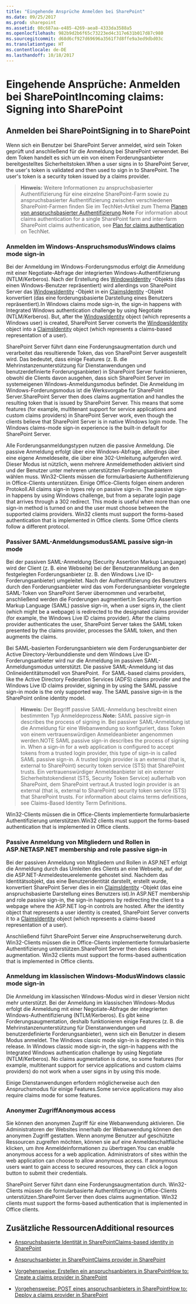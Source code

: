 ```yaml
---
title: "Eingehende Ansprüche Anmelden bei SharePoint"
ms.date: 09/25/2017
ms.prod: sharepoint
ms.assetid: 08c687aa-e485-4269-aea8-4333da3588a5
ms.openlocfilehash: 982b9d2b6f65c73223ed4c317e631b017d87c980
ms.sourcegitcommit: d68d6cf927d69696a3561f7d8ffe9a3ed9dbd03c
ms.translationtype: HT
ms.contentlocale: de-DE
ms.lasthandoff: 10/18/2017
---
```

# <a name="incoming-claims-signing-into-sharepoint"></a><span data-ttu-id="09fb2-102">Eingehende Ansprüche: Anmelden bei SharePoint</span><span class="sxs-lookup"><span data-stu-id="09fb2-102">Incoming claims: Signing into SharePoint</span></span>

## <a name="signing-in-to-sharepoint"></a><span data-ttu-id="09fb2-103">Anmelden bei SharePoint</span><span class="sxs-lookup"><span data-stu-id="09fb2-103">Signing in to SharePoint</span></span>

<span data-ttu-id="09fb2-p101">Wenn sich ein Benutzer bei SharePoint Server anmeldet, wird sein Token geprüft und anschließend für die Anmeldung bei SharePoint verwendet. Bei dem Token handelt es sich um ein von einem Forderungsanbieter bereitgestelltes Sicherheitstoken.</span><span class="sxs-lookup"><span data-stu-id="09fb2-p101">When a user signs in to SharePoint Server, the user's token is validated and then used to sign in to SharePoint. The user's token is a security token issued by a claims provider.</span></span>
  
    
    

> <span data-ttu-id="09fb2-106">**Hinweis:** Weitere Informationen zu anspruchsbasierter Authentifizierung für eine einzelne SharePoint-Farm sowie zu anspruchsbasierter Authentifizierung zwischen verschiedenen SharePoint-Farmen finden Sie im TechNet-Artikel zum Thema [Planen von anspruchsbasierter Authentifizierung](http://technet.microsoft.com/de-DE/library/cc262350.aspx).</span><span class="sxs-lookup"><span data-stu-id="09fb2-106">**Note** For information about claims authentication for a single SharePoint farm and inter-farm SharePoint claims authentication, see  [Plan for claims authentication](http://technet.microsoft.com/de-DE/library/cc262350.aspx) on TechNet.</span></span>
  
    
    


### <a name="windows-claims-mode-sign-in"></a><span data-ttu-id="09fb2-107">Anmelden im Windows-Anspruchsmodus</span><span class="sxs-lookup"><span data-stu-id="09fb2-107">Windows claims mode sign-in</span></span>

<span data-ttu-id="09fb2-p102">Bei der Anmeldung im Windows-Forderungsmodus erfolgt die Anmeldung mit einer Negotiate-Abfrage der integrierten Windows-Authentifizierung (NTLM/Kerberos). Nach der Erstellung des  [WindowsIdentity](https://msdn.microsoft.com/library/System.Security.Principal.WindowsIdentity.aspx) -Objekts (das einen Windows-Benutzer repräsentiert) wird allerdings von SharePoint Server das [WindowsIdentity](https://msdn.microsoft.com/library/System.Security.Principal.WindowsIdentity.aspx) -Objekt in ein [ClaimsIdentity](https://msdn.microsoft.com/library/Microsoft.IdentityModel.Claims.ClaimsIdentity.aspx) -Objekt konvertiert (das eine forderungsbasierte Darstellung eines Benutzers repräsentiert).</span><span class="sxs-lookup"><span data-stu-id="09fb2-p102">In Windows claims mode sign-in, the sign-in happens with Integrated Windows authentication challenge by using Negotiate (NTLM/Kerberos). But, after the  [WindowsIdentity](https://msdn.microsoft.com/library/System.Security.Principal.WindowsIdentity.aspx) object (which represents a Windows user) is created, SharePoint Server converts the [WindowsIdentity](https://msdn.microsoft.com/library/System.Security.Principal.WindowsIdentity.aspx) object into a [ClaimsIdentity](https://msdn.microsoft.com/library/Microsoft.IdentityModel.Claims.ClaimsIdentity.aspx) object (which represents a claims-based representation of a user).</span></span>
  
    
    
<span data-ttu-id="09fb2-p103">SharePoint Server führt dann eine Forderungsaugmentation durch und verarbeitet das resultierende Token, das von SharePoint Server ausgestellt wird. Das bedeutet, dass einige Features (z. B. die Mehrinstanzenunterstützung für Dienstanwendungen und benutzerdefinierte Forderungsanbieter) in SharePoint Server funktionieren, obwohl die Clients davon ausgehen, dass sich SharePoint Server im systemeigenen Windows-Anmeldungsmodus befindet. Die Anmeldung im Windows-Forderungsmodus ist die Werksvorgabe für SharePoint Server.</span><span class="sxs-lookup"><span data-stu-id="09fb2-p103">SharePoint Server then does claims augmentation and handles the resulting token that is issued by SharePoint Server. This means that some features (for example, multitenant support for service applications and custom claims providers) in SharePoint Server work, even though the clients believe that SharePoint Server is in native Windows login mode. The Windows claims-mode sign-in experience is the built-in default for SharePoint Server.</span></span> 
  
    
    
<span data-ttu-id="09fb2-p104">Alle Forderungsanmeldungstypen nutzen die passive Anmeldung. Die passive Anmeldung erfolgt über eine Windows-Abfrage, allerdings über eine eigene Anmeldeseite, die über eine 302-Umleitung aufgerufen wird. Dieser Modus ist nützlich, wenn mehrere Anmeldemethoden aktiviert sind und der Benutzer unter mehreren unterstützten Forderungsanbietern wählen muss. Win32-Clients müssen die formularbasierte Authentifizierung in Office-Clients unterstützen. Einige Office-Clients folgen einem anderen Protokoll.</span><span class="sxs-lookup"><span data-stu-id="09fb2-p104">All claims sign-in types rely on passive sign-in. The passive sign-in happens by using Windows challenge, but from a separate login page that arrives through a 302 redirect. This mode is useful when more than one sign-in method is turned on and the user must choose between the supported claims providers. Win32 clients must support the forms-based authentication that is implemented in Office clients. Some Office clients follow a different protocol.</span></span>
  
    
    

### <a name="saml-passive-sign-in-mode"></a><span data-ttu-id="09fb2-118">Passiver SAML-Anmeldungsmodus</span><span class="sxs-lookup"><span data-stu-id="09fb2-118">SAML passive sign-in mode</span></span>

<span data-ttu-id="09fb2-p105">Bei der passiven SAML-Anmeldung (Security Assertion Markup Language) wird der Client (z. B. eine Webseite) bei der Benutzeranmeldung an den festgelegten Forderungsanbieter (z. B. den Windows Live ID-Forderungsanbieter) umgeleitet. Nach der Authentifizierung des Benutzers durch den Forderungsanbieter wird das vom Forderungsanbieter vorgelegte SAML-Token von SharePoint Server übernommen und verarbeitet, anschließend werden die Forderungen augmentiert.</span><span class="sxs-lookup"><span data-stu-id="09fb2-p105">In Security Assertion Markup Language (SAML) passive sign-in, when a user signs in, the client (which might be a webpage) is redirected to the designated claims provider (for example, the Windows Live ID claims provider). After the claims provider authenticates the user, SharePoint Server takes the SAML token presented by the claims provider, processes the SAML token, and then augments the claims.</span></span>
  
    
    
<span data-ttu-id="09fb2-p106">Bei SAML-basierten Forderungsanbietern wie dem Forderungsanbieter der Active Directory-Verbunddienste und dem Windows Live ID-Forderungsanbieter wird nur die Anmeldung im passiven SAML-Anmeldungsmodus unterstützt. Die passive SAML-Anmeldung ist das Onlineidentitätsmodell von SharePoint.  </span><span class="sxs-lookup"><span data-stu-id="09fb2-p106">For SAML-based claims providers, like the Active Directory Federation Services (ADFS) claims provider and the Windows Live ID claims provider, signing in by using the SAML passive sign-in mode is the only supported way. The SAML passive sign-in is the SharePoint online identity model.</span></span>
  
    
    

> <span data-ttu-id="09fb2-123">**Hinweis:** Der Begriff passive SAML-Anmeldung beschreibt einen bestimmten Typ Anmeldeprozess.</span><span class="sxs-lookup"><span data-stu-id="09fb2-123">**Note:** SAML passive sign-in describes the process of signing in.</span></span> <span data-ttu-id="09fb2-124">Bei passiver SAML-Anmeldung ist die Anmeldung für eine Webanwendung so konfiguriert, dass Token von einem vertrauenswürdigen Anmeldeanbieter angenommen werden.</span><span class="sxs-lookup"><span data-stu-id="09fb2-124">NOTE SAML passive sign-in describes the process of signing in. When a sign-in for a web application is configured to accept tokens from a trusted login provider, this type of sign-in is called SAML passive sign-in. A trusted login provider is an external (that is, external to SharePoint) security token service (STS) that SharePoint trusts.</span></span> <span data-ttu-id="09fb2-125">Ein vertrauenswürdiger Anmeldeanbieter ist ein externer Sicherheitstokendienst (STS, Security Token Service) außerhalb von SharePoint, dem SharePoint vertraut.</span><span class="sxs-lookup"><span data-stu-id="09fb2-125">A trusted login provider is an external (that is, external to SharePoint) security token service (STS) that SharePoint trusts. For information about claims terms definitions, see Claims-Based Identity Term Definitions.</span></span> 
  
    
    

<span data-ttu-id="09fb2-126">Win32-Clients müssen die in Office-Clients implementierte formularbasierte Authentifizierung unterstützen.</span><span class="sxs-lookup"><span data-stu-id="09fb2-126">Win32 clients must support the forms-based authentication that is implemented in Office clients.</span></span>
  
    
    

### <a name="aspnet-membership-and-role-passive-sign-in"></a><span data-ttu-id="09fb2-127">Passive Anmeldung von Mitgliedern und Rollen in ASP.NET</span><span class="sxs-lookup"><span data-stu-id="09fb2-127">ASP.NET membership and role passive sign-in</span></span>

<span data-ttu-id="09fb2-p108">Bei der passiven Anmeldung von Mitgliedern und Rollen in ASP.NET erfolgt die Anmeldung durch das Umleiten des Clients an eine Webseite, auf der die ASP.NET-Anmeldesteuerelemente gehostet sind. Nachdem das Identitätsobjekt, das eine Benutzeridentität darstellt, erstellt wurde, konvertiert SharePoint Server dies in ein  [ClaimsIdentity](https://msdn.microsoft.com/library/Microsoft.IdentityModel.Claims.ClaimsIdentity.aspx) -Objekt (das eine anspruchsbasierte Darstellung eines Benutzers ist).</span><span class="sxs-lookup"><span data-stu-id="09fb2-p108">In ASP.NET membership and role passive sign-in, the sign-in happens by redirecting the client to a webpage where the ASP.NET log-in controls are hosted. After the identity object that represents a user identity is created, SharePoint Server converts it to a  [ClaimsIdentity](https://msdn.microsoft.com/library/Microsoft.IdentityModel.Claims.ClaimsIdentity.aspx) object (which represents a claims-based representation of a user).</span></span>
  
    
    
<span data-ttu-id="09fb2-p109">Anschließend führt SharePoint Server eine Anspruchserweiterung durch. Win32-Clients müssen die in Office-Clients implementierte formularbasierte Authentifizierung unterstützen.</span><span class="sxs-lookup"><span data-stu-id="09fb2-p109">SharePoint Server then does claims augmentation. Win32 clients must support the forms-based authentication that is implemented in Office clients.</span></span>
  
    
    

### <a name="windows-classic-mode-sign-in"></a><span data-ttu-id="09fb2-132">Anmeldung im klassischen Windows-Modus</span><span class="sxs-lookup"><span data-stu-id="09fb2-132">Windows classic mode sign-in</span></span>

<span data-ttu-id="09fb2-p110">Die Anmeldung im klassischen Windows-Modus wird in dieser Version nicht mehr unterstützt. Bei der Anmeldung im klassischen Windows-Modus erfolgt die Anmeldung mit einer Negotiate-Abfrage der integrierten Windows-Authentifizierung (NTLM/Kerberos). Es gibt keine Forderungsaugmentation, deshalb funktionieren einige Features (z. B. die Mehrinstanzenunterstützung für Dienstanwendungen und benutzerdefinierte Forderungsanbieter), wenn sich ein Benutzer in diesem Modus anmeldet. </span><span class="sxs-lookup"><span data-stu-id="09fb2-p110">The Windows classic mode sign-in is deprecated in this release. In Windows classic mode sign-in, the sign-in happens with the Integrated Windows authentication challenge by using Negotiate (NTLM/Kerberos). No claims augmentation is done, so some features (for example, multitenant support for service applications and custom claims providers) do not work when a user signs in by using this mode.</span></span>
  
    
    
<span data-ttu-id="09fb2-136">Einige Dienstanwendungen erfordern möglicherweise auch den Anspruchsmodus für einige Features.</span><span class="sxs-lookup"><span data-stu-id="09fb2-136">Some service applications may also require claims mode for some features.</span></span> 
  
    
    

### <a name="anonymous-access"></a><span data-ttu-id="09fb2-137">Anonymer Zugriff</span><span class="sxs-lookup"><span data-stu-id="09fb2-137">Anonymous access</span></span>

<span data-ttu-id="09fb2-p111">Sie können den anonymen Zugriff für eine Webanwendung aktivieren. Die Administratoren der Websites innerhalb der Webanwendung können den anonymen Zugriff gestatten. Wenn anonyme Benutzer auf geschützte Ressourcen zugreifen möchten, können sie auf eine Anmeldeschaltfläche klicken, um ihre Anmeldeinformationen zu übertragen.</span><span class="sxs-lookup"><span data-stu-id="09fb2-p111">You can enable anonymous access for a web application. Administrators of sites within the web application can choose to allow anonymous access. If anonymous users want to gain access to secured resources, they can click a logon button to submit their credentials.</span></span> 
  
    
    
<span data-ttu-id="09fb2-p112">SharePoint Server führt dann eine Forderungsaugmentation durch. Win32-Clients müssen die formularbasierte Authentifizierung in Office-Clients unterstützen.</span><span class="sxs-lookup"><span data-stu-id="09fb2-p112">SharePoint Server then does claims augmentation. Win32 clients must support the forms-based authentication that is implemented in Office clients.</span></span>
  
    
    

## <a name="additional-resources"></a><span data-ttu-id="09fb2-143">Zusätzliche Ressourcen</span><span class="sxs-lookup"><span data-stu-id="09fb2-143">Additional resources</span></span>
<span data-ttu-id="09fb2-144"><a name="bk_addresources"> </a></span><span class="sxs-lookup"><span data-stu-id="09fb2-144"></span></span>


-  [<span data-ttu-id="09fb2-145">Anspruchsbasierte Identität in SharePoint</span><span class="sxs-lookup"><span data-stu-id="09fb2-145">Claims-based identity in SharePoint</span></span>](claims-based-identity-in-sharepoint.md)
    
  
-  [<span data-ttu-id="09fb2-146">Anspruchsanbieter in SharePoint</span><span class="sxs-lookup"><span data-stu-id="09fb2-146">Claims provider in SharePoint</span></span>](claims-provider-in-sharepoint.md)
    
  
-  [<span data-ttu-id="09fb2-147">Vorgehensweise: Erstellen ein anspruchsanbieters in SharePoint</span><span class="sxs-lookup"><span data-stu-id="09fb2-147">How to: Create a claims provider in SharePoint</span></span>](how-to-create-a-claims-provider-in-sharepoint.md)
    
  
-  [<span data-ttu-id="09fb2-148">Vorgehensweise: POST eines anspruchsanbieters in SharePoint</span><span class="sxs-lookup"><span data-stu-id="09fb2-148">How to: Deploy a claims provider in SharePoint</span></span>](how-to-deploy-a-claims-provider-in-sharepoint.md)
    
  


